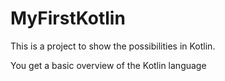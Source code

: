 # MyFirstKotlin

This is a project to show the possibilities in Kotlin.

You get a basic overview of the Kotlin language
